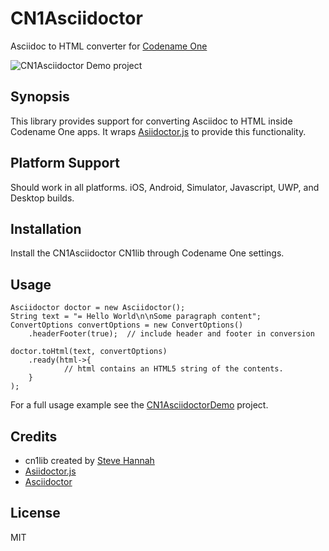 # CN1Asciidoctor

Asciidoc to HTML converter for [Codename One](https://www.codenameone.com)

![CN1Asciidoctor Demo project](https://raw.githubusercontent.com/wiki/shannah/CN1Asciidoctor/images/CN1AsciidoctorDemo.png "CN1AsciiDoctor demo project")

## Synopsis

This library provides support for converting Asciidoc to HTML inside Codename One apps.  It wraps [Asiidoctor.js](https://asciidoctor.org/docs/asciidoctor.js/) to provide this functionality.

## Platform Support

Should work in all platforms.  iOS, Android, Simulator, Javascript, UWP, and Desktop builds.

## Installation

Install the CN1Asciidoctor CN1lib through Codename One settings.

## Usage

~~~~
Asciidoctor doctor = new Asciidoctor();
String text = "= Hello World\n\nSome paragraph content";
ConvertOptions convertOptions = new ConvertOptions()
    .headerFooter(true);  // include header and footer in conversion
    
doctor.toHtml(text, convertOptions)
    .ready(html->{
            // html contains an HTML5 string of the contents.
    }
);
~~~~


For a full usage example see the [CN1AsciidoctorDemo](CN1AsciidoctorDemo) project.

## Credits

* cn1lib created by [Steve Hannah](https://sjhannah.com)
* [Asiidoctor.js](https://asciidoctor.org/docs/asciidoctor.js/)
* [Asciidoctor](https://asciidoctor.org/)

## License

MIT
